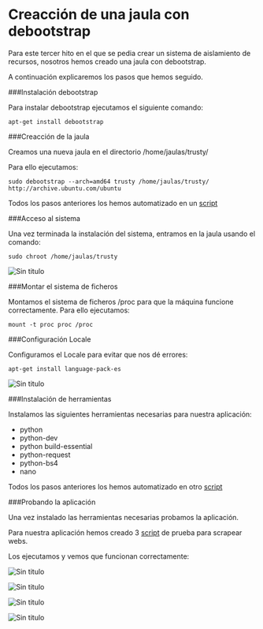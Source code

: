 # Creacción de una jaula con debootstrap

Para este tercer hito en el que se pedia crear un sistema de aislamiento de recursos, nosotros hemos creado una jaula con debootstrap.

A continuación explicaremos los pasos que hemos seguido.


###Instalación debootstrap

Para instalar debootstrap ejecutamos el siguiente comando:
~~~
apt-get install debootstrap
~~~


###Creacción de la jaula

Creamos una nueva jaula en el directorio /home/jaulas/trusty/

Para ello ejecutamos:
~~~
sudo debootstrap --arch=amd64 trusty /home/jaulas/trusty/ http://archive.ubuntu.com/ubuntu
~~~

Todos los pasos anteriores los hemos automatizado en un [script](https://github.com/leocm89/Proyecto/tree/master/scripts/debootrstrap.sh)

###Acceso al sistema

Una vez terminada la instalación del sistema, entramos en la jaula usando el comando:

~~~
sudo chroot /home/jaulas/trusty
~~~

![Sin titulo](https://github.com/leocm89/Proyecto/blob/master/imagenes/img1.png)

###Montar el sistema de ficheros

Montamos el sistema de ficheros /proc para que la máquina funcione correctamente. Para ello ejecutamos:
~~~
mount -t proc proc /proc
~~~

###Configuración Locale

Configuramos el Locale para evitar que nos dé errores:
~~~
apt-get install language-pack-es
~~~

![Sin titulo](https://github.com/leocm89/Proyecto/blob/master/imagenes/img2.png)

###Instalación de herramientas

Instalamos las siguientes herramientas necesarias para nuestra aplicación:

* python
* python-dev 
* python build-essential
* python-request
* python-bs4
* nano 

Todos los pasos anteriores los hemos automatizado en otro [script](https://github.com/leocm89/Proyecto/tree/master/scripts/herramientas.sh)

###Probando la aplicación

Una vez instalado las herramientas necesarias probamos la aplicación.

Para nuestra aplicación hemos creado 3 [script](https://github.com/javiergama8/Proyecto/wiki/Scripts-de-prueba-para-scrapeo-de-p%C3%A1ginas-deportivas) de prueba para scrapear webs.

Los ejecutamos y vemos que funcionan correctamente:

![Sin titulo](https://github.com/leocm89/Proyecto/blob/master/imagenes/img3.png)

![Sin titulo](https://github.com/leocm89/Proyecto/blob/master/imagenes/img4.png)

![Sin titulo](https://github.com/leocm89/Proyecto/blob/master/imagenes/img5.png)

![Sin titulo](https://github.com/leocm89/Proyecto/blob/master/imagenes/img6.png)


